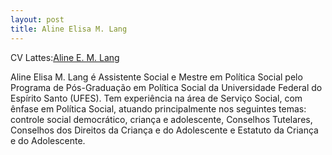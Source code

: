 ```yaml
---
layout: post 
title: Aline Elisa M. Lang
---
```


CV Lattes:[Aline E. M. Lang](http://lattes.cnpq.br/1581253089192389)

Aline Elisa M. Lang é Assistente Social e Mestre em Política Social pelo Programa de Pós-Graduação em Política Social da Universidade Federal do Espírito Santo (UFES).
Tem experiência na área de Serviço Social, com ênfase em Política Social, atuando principalmente nos seguintes temas: controle social democrático, criança e adolescente, Conselhos Tutelares, Conselhos dos Direitos da Criança e do Adolescente e Estatuto da Criança e do Adolescente.


